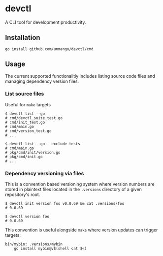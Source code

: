 # devctl

A CLI tool for development productivity.

## Installation

```shell
go install github.com/unmango/devctl/cmd
```

## Usage

The current supported functionalitly includes listing source code files and managing dependency version files.

### List source files

Useful for `make` targets

```shell
$ devctl list --go
# cmd/devctl_suite_test.go
# cmd/init_test.go
# cmd/main.go
# cmd/version_test.go
# ...
```

```shell
$ devctl list --go --exclude-tests
# cmd/main.go
# pkg/cmd/init/version.go
# pkg/cmd/init.go
# ...
```

### Dependency versioning via files

This is a convention based versioning system where version numbers are stored in plaintext files located in the `.versions` directory of a given repository's root.

```shell
$ devctl init version foo v0.0.69 && cat .versions/foo
# 0.0.69
```

```shell
$ devctl version foo
# 0.0.69
```

This convention is useful alongside `make` where version updates can trigger targets:

```make
bin/mybin: .versions/mybin
    go install mybin@v$(shell cat $<)
```
